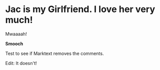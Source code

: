 <!-- pagetitle:Jac is Awesome! -->
<!-- pagelayout:page.php -->
<!-- pagedate: -->
<!-- pageimage: -->
<!-- pageexcerpt:Jac is amazing! She is the best girlfriend ever! -->
<!-- pagekeywords:jac,girlfriend,amazing,perfect,beautiful -->
<!-- pageauthor:Scary le Poo -->
<!-- pagetype:website -->

# Jac is my Girlfriend. I love her very much!

Mwaaaah!

**Smooch**



Test to see if Marktext removes the comments.

Edit: It doesn't!